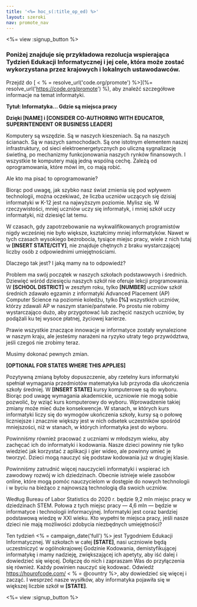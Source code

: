```yaml
---
title: '<%= hoc_s(:title_op_ed) %>'
layout: szeroki
nav: promote_nav
---
```

<%= view :signup_button %>

### Poniżej znajduje się przykładowa rezolucja wspierająca Tydzień Edukacji Informatycznej i jej cele, która może zostać wykorzystana przez krajowych i lokalnych ustawodawców.

  


Przejdź do [ < % = resolve_url('code.org/promote') %>](%= resolve_url('https://code.org/promote') %), aby znaleźć szczegółowe informacje na temat informatyki.

**Tytuł: Informatyka... Gdzie są miejsca pracy**

**Dzięki [NAME] i [CONSIDER CO-AUTHORING WITH EDUCATOR, SUPERINTENDENT OR BUSINESS LEADER]**

Komputery są wszędzie. Są w naszych kieszeniach. Są na naszych ścianach. Są w naszych samochodach. Są one istotnym elementem naszej infrastruktury, od sieci elektroenergetycznych po uliczną sygnalizację świetlną, po mechanizmy funkcjonowania naszych rynków finansowych. I wszystkie te komputery mają jedną wspólną cechę. Zależą od oprogramowania, które mówi im, co mają robić.

Ale kto ma pisać to oprogramowanie?

Biorąc pod uwagę, jak szybko nasz świat zmienia się pod wpływem technologii, można oczekiwać, że liczba uczniów uczących się dzisiaj informatyki w K-12 jest na najwyższym poziomie. Mylisz się. W rzeczywistości, mniej uczniów uczy się informatyk, i mniej szkół uczy informatyki, niż dziesięć lat temu.

W czasach, gdy zapotrzebowanie na wykwalifikowanych programistów nigdy wcześniej nie było większe, kształcimy mniej informatyków. Nawet w tych czasach wysokiego bezrobocia, tysiące miejsc pracy, wiele z nich tutaj w **[INSERT STATE/CITY]**, nie znajduje chętnych z braku wystarczającej liczby osób z odpowiednimi umiejętnościami.

Dlaczego tak jest? I jaką mamy na to odpowiedź?

Problem ma swój początek w naszych szkołach podstawowych i średnich. Dziewięć wśród dziesięciu naszych szkół nie oferuje lekcji programowania. W **[SCHOOL DISTRICT]** w zeszłym roku, tylko **[NUMBER]** uczniów szkół średnich zdawało egzamin z informatyki Advanced Placement (AP) Computer Science na poziomie koledżu, tylko **[%]** wszystkich uczniów, którzy zdawali AP w naszym stanie/państwie. Po prostu nie robimy wystarczająco dużo, aby przygotować lub zachęcić naszych uczniów, by podążali ku tej wysoce płatnej, życiowej karierze.

Prawie wszystkie znaczące innowacje w informatyce zostały wynalezione w naszym kraju, ale jesteśmy narażeni na ryzyko utraty tego przywództwa, jeśli czegoś nie zrobimy teraz.

Musimy dokonać pewnych zmian.

**[OPTIONAL FOR STATES WHERE THIS APPLIES]**

Pozytywną zmianą byłoby dopuszczenie, aby rzetelny kurs informatyki spełniał wymagania przedmiotów matematyka lub przyroda dla ukończenia szkoły średniej. W **[INSERT STATE]** kursy komputerowe są do wyboru. Biorąc pod uwagę wymagania akademickie, uczniowie nie mogą sobie pozwolić, by wziąć kurs komputerowy do wyboru. Wprowadzenie takiej zmiany może mieć duże konsekwencje. W stanach, w których kurs informatyki liczy się do wymogów ukończenia szkoły, kursy są o połowę liczniejsze i znacznie większy jest w nich odsetek uczestników spośród mniejszości, niż w stanach, w których informatyka jest do wyboru.

Powinniśmy również pracować z uczniami w młodszym wieku, aby zachęcać ich do informatyki i kodowania. Nasze dzieci powinny nie tylko wiedzieć jak korzystać z aplikacji i gier wideo, ale powinny umieć je tworzyć. Dzieci mogą nauczyć się podstaw kodowania już w drugiej klasie.

Powinniśmy zatrudnić więcej nauczycieli informatyki i wspierać ich zawodowy rozwój w ich dziedzinach. Obecnie istnieje wiele zasobów online, które mogą pomóc nauczycielom w dostępie do nowych technologii i w byciu na bieżąco z najnowszą technologią dla swoich uczniów.

Według Bureau of Labor Statistics do 2020 r. będzie 9,2 mln miejsc pracy w dziedzinach STEM. Połowa z tych miejsc pracy — 4,6 mln — będzie w informatyce i technologii informacyjnej. Informatyki jest coraz bardziej podstawową wiedzę w XXI wieku. Kto wypełni te miejsca pracy, jeśli nasze dzieci nie mają możliwości zdobycia niezbędnych umiejętności?

Ten tydzień <% = campaign_date('full') %> jest Tygodniem Edukacji Informatycznej. W szkołach w całej **[STATE]**, nasi uczniowie będą uczestniczyć w ogólnokrajowej Godzinie Kodowania, demistyfikującej informatykę i mamy nadzieję, zwiększającej ich apetyty, aby iść dalej i dowiedzieć się więcej. Dołączę do nich i zapraszam Was do przyłączenia się również. Każdy powinien nauczyć się kodować. Odwiedź https://hourofcode.com/ < % = @country %>, aby dowiedzieć się więcej i zacząć. I wesprzeć nasze wysiłków, aby informatyka pojawiła się w większej liczbie szkół w **[STATE]**.

<%= view :signup_button %>